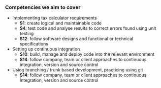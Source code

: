 <!-- .slide: style="font-size: 80%" -->

### Competencies we aim to cover

+ Implementing tax calculator requirements
  + **S1**: create logical and maintainable code
  + **S4**: test code and analyse results to correct errors found using unit testing
  + **S12**: follow software designs and functional or technical specifications
+ Setting up continuous integration
  + **S10**: build, manage and deploy code into the relevant environment
  + **S14**: follow company, team or client approaches to continuous integration, version and source control
+ Using branching / trunk based development, practicing using git
  + **S14**: follow company, team or client approaches to continuous integration, version and source control
